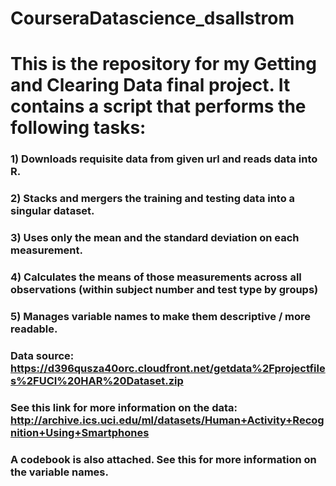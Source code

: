 # CourseraDatascience_dsallstrom

# This is the repository for my Getting and Clearing Data final project. It contains a script that performs the following tasks:
### 1) Downloads requisite data from given url and reads data into R.
### 2) Stacks and mergers the training and testing data into a singular dataset.
### 3) Uses only the mean and the standard deviation on each measurement.
### 4) Calculates the means of those measurements across all observations (within subject number and test type by groups)
### 5) Manages variable names to make them descriptive / more readable.

### Data source: https://d396qusza40orc.cloudfront.net/getdata%2Fprojectfiles%2FUCI%20HAR%20Dataset.zip 
### See this link for more information on the data: http://archive.ics.uci.edu/ml/datasets/Human+Activity+Recognition+Using+Smartphones

### A codebook is also attached. See this for more information on the variable names.
